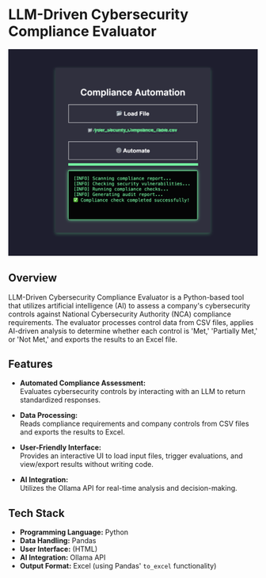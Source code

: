 # LLM-Driven Cybersecurity Compliance Evaluator

![UI Screenshot](UI.png)

## Overview

LLM-Driven Cybersecurity Compliance Evaluator is a Python-based tool that utilizes artificial intelligence (AI) to assess a company's cybersecurity controls against National Cybersecurity Authority (NCA) compliance requirements. The evaluator processes control data from CSV files, applies AI-driven analysis to determine whether each control is 'Met,' 'Partially Met,' or 'Not Met,' and exports the results to an Excel file.

## Features

- **Automated Compliance Assessment:**  
  Evaluates cybersecurity controls by interacting with an LLM to return standardized responses.
  
- **Data Processing:**  
  Reads compliance requirements and company controls from CSV files and exports the results to Excel.
  
- **User-Friendly Interface:**  
  Provides an interactive UI to load input files, trigger evaluations, and view/export results without writing code.
  
- **AI Integration:**  
  Utilizes the Ollama API for real-time analysis and decision-making.

## Tech Stack

- **Programming Language:** Python
- **Data Handling:** Pandas
- **User Interface:** (HTML)
- **AI Integration:** Ollama API
- **Output Format:** Excel (using Pandas' `to_excel` functionality)
